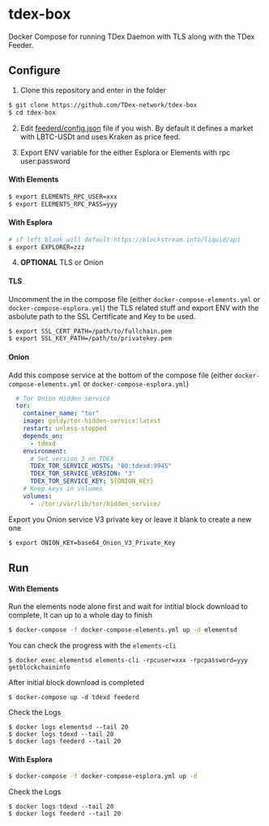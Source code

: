 # tdex-box
Docker Compose for running TDex Daemon with TLS along with the TDex Feeder. 

 
## Configure

1. Clone this repository and enter in the folder

```sh
$ git clone https://github.com/TDex-network/tdex-box
$ cd tdex-box
```

2. Edit [feederd/config.json](https://github.com/TDex-network/tdex-feeder#config-file) file if you wish. By default it defines a market with LBTC-USDt and uses Kraken as price feed.



3. Export ENV variable for the either Esplora or Elements with rpc user:password

#### With Elements


```sh
$ export ELEMENTS_RPC_USER=xxx
$ export ELEMENTS_RPC_PASS=yyy
```

#### With Esplora

```sh
# if left blank will default https://blockstream.info/liquid/api 
$ export EXPLORER=zzz
```

4. **OPTIONAL** TLS or Onion

#### TLS

Uncomment the in the compose file (either `docker-compose-elements.yml` or `docker-compose-esplora.yml`) the TLS related stuff and export ENV with the asbolute path to the SSL Certificate and Key to be used.

```sh
$ export SSL_CERT_PATH=/path/to/fullchain.pem
$ export SSL_KEY_PATH=/path/to/privatekey.pem
```

#### Onion

Add this compose service at the bottom of the compose file (either `docker-compose-elements.yml` or `docker-compose-esplora.yml`)

```yml
  # Tor Onion Hidden service
  tor:
    container_name: "tor"
    image: goldy/tor-hidden-service:latest
    restart: unless-stopped
    depends_on:
      - tdexd
    environment:
      # Set version 3 on TDEX
      TDEX_TOR_SERVICE_HOSTS: "80:tdexd:9945"
      TDEX_TOR_SERVICE_VERSION: "3"
      TDEX_TOR_SERVICE_KEY: ${ONION_KEY}
    # Keep keys in volumes
    volumes:
      - ./tor:/var/lib/tor/hidden_service/
```

Export you Onion service V3 private key or leave it blank to create a new one

```sh
$ export ONION_KEY=base64_Onion_V3_Private_Key
```

## Run 


#### With Elements

Run the elements node alone first and wait for intitial block download to complete, It can up to a whole day to finish

```sh
$ docker-compose -f docker-compose-elements.yml up -d elementsd
```

You can check the progress with the `elements-cli`

```
$ docker exec elementsd elements-cli -rpcuser=xxx -rpcpassword=yyy getblockchaininfo
```

After initial block download is completed

```
$ docker-compose up -d tdexd feederd
```


Check the Logs

```
$ docker logs elementsd --tail 20
$ docker logs tdexd --tail 20
$ docker logs feederd --tail 20
```


#### With Esplora 

```sh
$ docker-compose -f docker-compose-esplora.yml up -d
```

Check the Logs

```
$ docker logs tdexd --tail 20
$ docker logs feederd --tail 20
```


